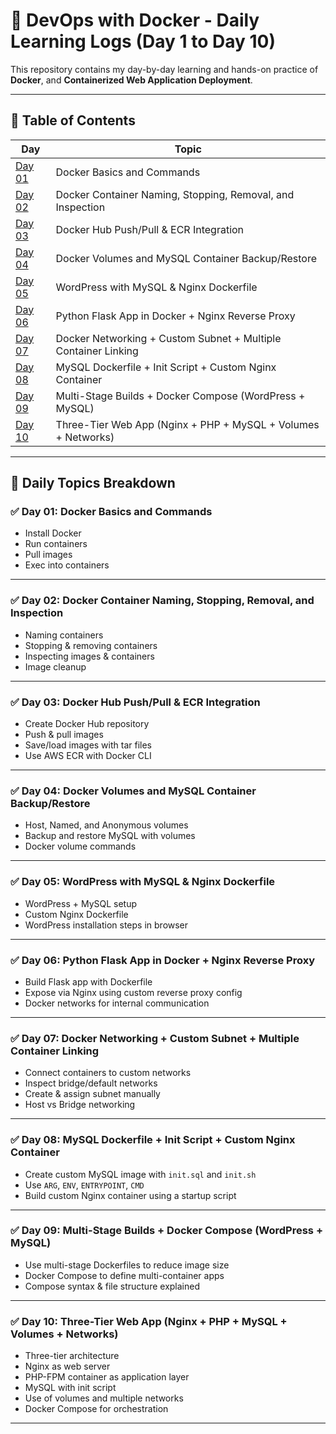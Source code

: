 # 🐳 DevOps with Docker - Daily Learning Logs (Day 1 to Day 10)

This repository contains my day-by-day learning and hands-on practice of **Docker**, and **Containerized Web Application Deployment**.

---

## 📅 Table of Contents

| Day | Topic |
|-----|-------|
| [Day 01](#day-01-docker-basics-and-commands) | Docker Basics and Commands |
| [Day 02](#day-02-docker-container-naming-stopping-removal-and-inspection) | Docker Container Naming, Stopping, Removal, and Inspection |
| [Day 03](#day-03-docker-hub-pushpull--ecr-integration) | Docker Hub Push/Pull & ECR Integration |
| [Day 04](#day-04-docker-volumes-and-mysql-container-backup-restore) | Docker Volumes and MySQL Container Backup/Restore |
| [Day 05](#day-05-wordpress-with-mysql--nginx-dockerfile) | WordPress with MySQL & Nginx Dockerfile |
| [Day 06](#day-06-python-flask-app-in-docker--nginx-reverse-proxy) | Python Flask App in Docker + Nginx Reverse Proxy |
| [Day 07](#day-07-docker-networking--custom-subnet--multiple-container-linking) | Docker Networking + Custom Subnet + Multiple Container Linking |
| [Day 08](#day-08-mysql-dockerfile--init-script--custom-nginx-container) | MySQL Dockerfile + Init Script + Custom Nginx Container |
| [Day 09](#day-09-multi-stage-builds--docker-compose--wordpress-mysql) | Multi-Stage Builds + Docker Compose (WordPress + MySQL) |
| [Day 10](#day-10-three-tier-web-app--nginx--php--mysql--volumes--networks) | Three-Tier Web App (Nginx + PHP + MySQL + Volumes + Networks) |

---

## 📘 Daily Topics Breakdown

### ✅ Day 01: Docker Basics and Commands
- Install Docker
- Run containers
- Pull images
- Exec into containers

---

### ✅ Day 02: Docker Container Naming, Stopping, Removal, and Inspection
- Naming containers
- Stopping & removing containers
- Inspecting images & containers
- Image cleanup

---

### ✅ Day 03: Docker Hub Push/Pull & ECR Integration
- Create Docker Hub repository
- Push & pull images
- Save/load images with tar files
- Use AWS ECR with Docker CLI

---

### ✅ Day 04: Docker Volumes and MySQL Container Backup/Restore
- Host, Named, and Anonymous volumes
- Backup and restore MySQL with volumes
- Docker volume commands

---

### ✅ Day 05: WordPress with MySQL & Nginx Dockerfile
- WordPress + MySQL setup
- Custom Nginx Dockerfile
- WordPress installation steps in browser

---

### ✅ Day 06: Python Flask App in Docker + Nginx Reverse Proxy
- Build Flask app with Dockerfile
- Expose via Nginx using custom reverse proxy config
- Docker networks for internal communication

---

### ✅ Day 07: Docker Networking + Custom Subnet + Multiple Container Linking
- Connect containers to custom networks
- Inspect bridge/default networks
- Create & assign subnet manually
- Host vs Bridge networking

---

### ✅ Day 08: MySQL Dockerfile + Init Script + Custom Nginx Container
- Create custom MySQL image with `init.sql` and `init.sh`
- Use `ARG`, `ENV`, `ENTRYPOINT`, `CMD`
- Build custom Nginx container using a startup script

---

### ✅ Day 09: Multi-Stage Builds + Docker Compose (WordPress + MySQL)
- Use multi-stage Dockerfiles to reduce image size
- Docker Compose to define multi-container apps
- Compose syntax & file structure explained

---

### ✅ Day 10: Three-Tier Web App (Nginx + PHP + MySQL + Volumes + Networks)
- Three-tier architecture
- Nginx as web server
- PHP-FPM container as application layer
- MySQL with init script
- Use of volumes and multiple networks
- Docker Compose for orchestration

---

